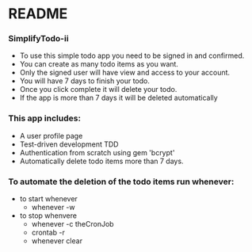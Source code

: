 # README

### SimplifyTodo-ii

  * To use this simple todo app you need to be signed in and confirmed.
  * You can create as many todo items as you want.
  * Only the signed user will have view and access to your account.
  * You will have 7 days to finish your todo.
  * Once you click complete it will delete your todo.
  * If the app is more than 7 days it will be deleted automatically

### This app includes:
  * A user profile page
  * Test-driven development TDD
  * Authentication from scratch using gem 'bcrypt'
  * Automatically delete todo items more than 7 days.

### To automate the deletion of the todo items run whenever:
  * to start whenever
    * whenever -w
  * to stop whenvere
    * whenever -c theCronJob
    * crontab -r    
    * whenever clear  
